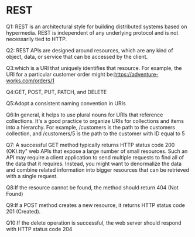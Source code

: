 #  REST

Q1:  REST is an architectural style for building distributed systems based on hypermedia. REST is independent of any underlying protocol and is not necessarily tied to HTTP.


Q2: REST APIs are designed around resources, which are any kind of object, data, or service that can be accessed by the client.

Q3:which is a URI that uniquely identifies that resource. For example, the URI for a particular customer order might be:https://adventure-works.com/orders/1

Q4:GET, POST, PUT, PATCH, and DELETE

Q5:Adopt a consistent naming convention in URIs

Q6:In general, it helps to use plural nouns for URIs that reference collections. It's a good practice to organize URIs for collections and items into a hierarchy. For example, /customers is the path to the customers collection, and /customers/5 is the path to the customer with ID equal to 5

Q7:  A successful GET method typically returns HTTP status code 200 (OK).tty" web APIs that expose a large number of small resources. Such an API may require a client application to send multiple requests to find all of the data that it requires. Instead, you might want to denormalize the data and combine related information into bigger resources that can be retrieved with a single request.

Q8:If the resource cannot be found, the method should return 404 (Not Found)

Q9:If a POST method creates a new resource, it returns HTTP status code 201 (Created).

Q10:If the delete operation is successful, the web server should respond with HTTP status code 204






